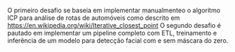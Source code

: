 O primeiro desafio se baseia em implementar manualmenteo o algoritmo ICP para análise de rotas de automóveis como descrito em https://en.wikipedia.org/wiki/Iterative_closest_point
O segundo desafio é pautado em implementar um pipeline completo com ETL, treinamento e inferência de um modelo para detecção facial com e sem máscara do zero.
